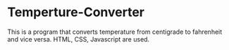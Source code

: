# Temperture-Converter
This is a program that converts temperature from centigrade to fahrenheit and vice versa.
HTML, CSS, Javascript are used.
